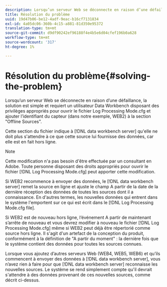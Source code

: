 ```yaml
---
description: Lorsqu’un serveur Web se déconnecte en raison d’une défaillance, la solution est simple et requiert un utilisateur Data Workbench disposant des privilèges appropriés pour ouvrir le fichier Log Processing Mode.cfg et ajouter l’identifiant du capteur (dans notre exemple, WEB2) à la section "Offline Sources".
title: Résolution du problème
uuid: 19d47b06-be12-4adf-9eac-b16cf7131834
exl-id: 4a05dc06-360b-4c15-a881-81d350e95372
translation-type: tm+mt
source-git-commit: d9df90242ef96188f4e4b5e6d04cfef196b0a628
workflow-type: tm+mt
source-wordcount: '317'
ht-degree: 1%

---
```


# Résolution du problème{#solving-the-problem}

Lorsqu’un serveur Web se déconnecte en raison d’une défaillance, la solution est simple et requiert un utilisateur Data Workbench disposant des privilèges appropriés pour ouvrir le fichier Log Processing Mode.cfg et ajouter l’identifiant du capteur (dans notre exemple, WEB2) à la section &quot;Offline Sources&quot;.

Cette section du fichier indique à [!DNL data workbench server] qu&#39;elle ne doit plus s&#39;attendre à ce que cette source lui fournisse des données, car elle est en fait hors ligne.

>[!NOTE]
>
>Cette modification n&#39;a pas besoin d&#39;être effectuée par un consultant en Adobe. Toute personne disposant des droits appropriés pour ouvrir le fichier [!DNL Log Processing Mode.cfg] peut apporter cette modification.

Si WEB2 recommence à envoyer des données, le [!DNL data workbench server] remet la source en ligne et ajuste le champ A partir de la date de la dernière réception des données de toutes les sources dont il a connaissance. En d&#39;autres termes, les nouvelles données qui entrent dans le système l&#39;emportent sur ce qui est écrit dans le [!DNL Log Processing Mode.cfg file].

Si WEB2 est de nouveau hors ligne, l’événement A partir de maintenant s’arrête de nouveau et vous devrez modifier à nouveau le fichier [!DNL Log Processing Mode.cfg] même si WEB2 peut déjà être répertorié comme source hors ligne. Il s&#39;agit d&#39;un artefact de la conception du produit, conformément à la définition de &quot;A partir du moment&quot; : la dernière fois que le système contient des données pour toutes les sources connues.

Lorsque vous ajoutez d’autres serveurs Web (WEB4, WEB5, WEB6) et qu’ils commencent à envoyer des données à [!DNL data workbench server], vous n’avez rien à faire pour que [!DNL data workbench server] reconnaisse les nouvelles sources. Le système se rend simplement compte qu&#39;il devrait s&#39;attendre à des données provenant de ces nouvelles sources, comme décrit ci-dessus.

